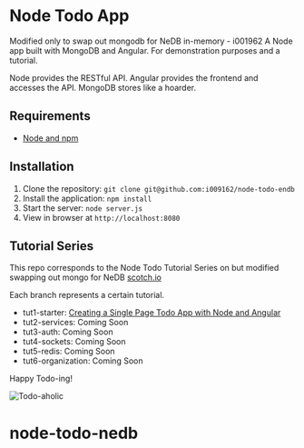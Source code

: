# Node Todo App
Modified only to swap out mongodb for NeDB in-memory - i001962
A Node app built with MongoDB and Angular. For demonstration purposes and a tutorial.

Node provides the RESTful API. Angular provides the frontend and accesses the API. MongoDB stores like a hoarder.

## Requirements

- [Node and npm](http://nodejs.org)

## Installation

1. Clone the repository: `git clone git@github.com:i009162/node-todo-endb`
2. Install the application: `npm install`
3. Start the server: `node server.js`
4. View in browser at `http://localhost:8080`

## Tutorial Series

This repo corresponds to the Node Todo Tutorial Series on but modified swapping out mongo for NeDB [scotch.io](http://scotch.io)

Each branch represents a certain tutorial.
- tut1-starter: [Creating a Single Page Todo App with Node and Angular](http://scotch.io/tutorials/javascript/creating-a-single-page-todo-app-with-node-and-angular)
- tut2-services: Coming Soon
- tut3-auth: Coming Soon
- tut4-sockets: Coming Soon
- tut5-redis: Coming Soon
- tut6-organization: Coming Soon

Happy Todo-ing!

![Todo-aholic](http://i.imgur.com/ikyqgrn.png)
# node-todo-nedb
